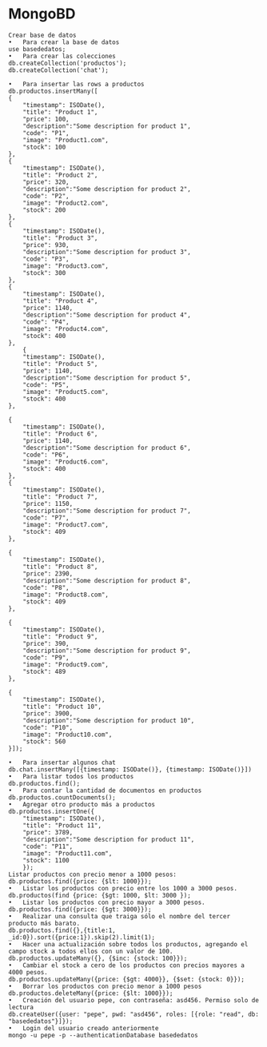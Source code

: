 # MongoBD

	Crear base de datos
	•	Para crear la base de datos
	use basededatos;
	•	Para crear las colecciones
	db.createCollection('productos');
	db.createCollection('chat');

	•	Para insertar las rows a productos
	db.productos.insertMany([
    {
        "timestamp": ISODate(),
        "title": "Product 1",
        "price": 100,
        "description":"Some description for product 1",
        "code": "P1",
        "image": "Product1.com",
        "stock": 100
    },
    {
        "timestamp": ISODate(),
        "title": "Product 2",
        "price": 320,
        "description":"Some description for product 2",
        "code": "P2",
        "image": "Product2.com",
        "stock": 200
    },
    {
        "timestamp": ISODate(),
        "title": "Product 3",
        "price": 930,
        "description":"Some description for product 3",
        "code": "P3",
        "image": "Product3.com",
        "stock": 300
    },
    {
        "timestamp": ISODate(),
        "title": "Product 4",
        "price": 1140,
        "description":"Some description for product 4",
        "code": "P4",
        "image": "Product4.com",
        "stock": 400
    },
        {
        "timestamp": ISODate(),
        "title": "Product 5",
        "price": 1140,
        "description":"Some description for product 5",
        "code": "P5",
        "image": "Product5.com",
        "stock": 400
    },

	{
        "timestamp": ISODate(),
        "title": "Product 6",
        "price": 1140,
        "description":"Some description for product 6",
        "code": "P6",
        "image": "Product6.com",
        "stock": 400
    },
	{
        "timestamp": ISODate(),
        "title": "Product 7",
        "price": 1150,
        "description":"Some description for product 7",
        "code": "P7",
        "image": "Product7.com",
        "stock": 409
    },

	{
        "timestamp": ISODate(),
        "title": "Product 8",
        "price": 2390,
        "description":"Some description for product 8",
        "code": "P8",
        "image": "Product8.com",
        "stock": 409
    },

	{
        "timestamp": ISODate(),
        "title": "Product 9",
        "price": 390,
        "description":"Some description for product 9",
        "code": "P9",
        "image": "Product9.com",
        "stock": 489
    },

	{
        "timestamp": ISODate(),
        "title": "Product 10",
        "price": 3900,
        "description":"Some description for product 10",
        "code": "P10",
        "image": "Product10.com",
        "stock": 560
    }]);

	•	Para insertar algunos chat
	db.chat.insertMany([{timestamp: ISODate()}, {timestamp: ISODate()}])
	•	Para listar todos los productos
	db.productos.find();
	•	Para contar la cantidad de documentos en productos
	db.productos.countDocuments();
	•	Agregar otro producto más a productos
	db.productos.insertOne({
		"timestamp": ISODate(),
		"title": "Product 11",
		"price": 3789,
		"description":"Some description for product 11",
		"code": "P11",
		"image": "Product11.com",
		"stock": 1100
	    });
	Listar productos con precio menor a 1000 pesos:
	db.productos.find({price: {$lt: 1000}});
	•	Listar los productos con precio entre los 1000 a 3000 pesos.
	db.productos(find {price: {$gt: 1000, $lt: 3000 });
	•	Listar los productos con precio mayor a 3000 pesos.
	db.productos.find({price: {$gt: 3000}});
	•	Realizar una consulta que traiga sólo el nombre del tercer producto más barato.
	db.productos.find({},{title:1, _id:0}).sort({price:1}).skip(2).limit(1);
	•	Hacer una actualización sobre todos los productos, agregando el campo stock a todos ellos con un valor de 100.
	db.productos.updateMany({}, {$inc: {stock: 100}});
	•	Cambiar el stock a cero de los productos con precios mayores a 4000 pesos.
	db.productos.updateMany({price: {$gt: 4000}}, {$set: {stock: 0}});
	•	Borrar los productos con precio menor a 1000 pesos
	db.productos.deleteMany({price: {$lt: 1000}});
	•	Creación del usuario pepe, con contraseña: asd456. Permiso solo de lectura
	db.createUser({user: "pepe", pwd: "asd456", roles: [{role: "read", db: "basededatos"}]});
	•	Login del usuario creado anteriormente
	mongo -u pepe -p --authenticationDatabase basededatos 
